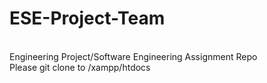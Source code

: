 # ESE-Project-Team
<br/>Engineering Project/Software Engineering Assignment Repo
<br/>Please git clone to /xampp/htdocs
